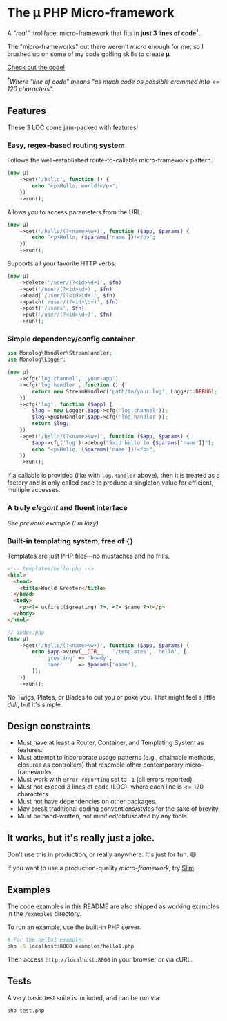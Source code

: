 # The µ PHP Micro-framework

A _"real"_ :trollface: micro-framework that fits in **just 3 lines of code<sup>†</sup>**.

The "micro-frameworks" out there weren't _micro_ enough for me, so I brushed up on
some of my code golfing skills to create **µ**.

[Check out the code!](https://github.com/jeremeamia/mu/blob/master/mu.php)

_<sup>†</sup>Where "line of code" means "as much code as possible crammed into <= 120 characters"._

## Features

These 3 LOC come jam-packed with features!

### Easy, regex-based routing system

Follows the well-established route-to-callable micro-framework pattern.

```php
(new µ)
    ->get('/hello', function () {
        echo "<p>Hello, world!</p>";
    })
    ->run();
```

Allows you to access parameters from the URL.

```php
(new µ)
    ->get('/hello/(?<name>\w+)', function ($app, $params) {
        echo "<p>Hello, {$params['name']}!</p>";
    })
    ->run();
```

Supports all your favorite HTTP verbs.

```php
(new µ)
    ->delete('/user/(?<id>\d+)', $fn)
    ->get('/user/(?<id>\d+)', $fn)
    ->head('/user/(?<id>\d+)', $fn)
    ->patch('/user/(?<id>\d+)', $fn)
    ->post('/users', $fn)
    ->put('/user/(?<id>\d+)', $fn)
    ->run();
```

### Simple dependency/config container

```php
use Monolog\Handler\StreamHandler;
use Monolog\Logger;

(new µ)
    ->cfg('log.channel', 'your-app')
    ->cfg('log.handler', function () {
        return new StreamHandler('path/to/your.log', Logger::DEBUG);
    })
    ->cfg('log', function ($app) {
        $log = new Logger($app->cfg('log.channel'));
        $log->pushHandler($app->cfg('log.handler'));
        return $log;
    })
    ->get('/hello/(?<name>\w+)', function ($app, $params) {
        $app->cfg('log')->debug("Said hello to {$params['name']}");
        echo "<p>Hello, {$params['name']}!</p>";
    })
    ->run();
```

If a callable is provided (like with `log.handler` above), then it is treated as a factory and is only called once to
produce a singleton value for efficient, multiple accesses.

### A truly _elegant_ and fluent interface

_See previous example (I'm lazy)._

### Built-in templating system, free of `{}`

Templates are just PHP files—no mustaches and no frills.

```html
<!-- templates/hello.php -->
<html>
  <head>
    <title>World Greeter</title>
  </head>
  <body>
    <p><?= ucfirst($greeting) ?>, <?= $name ?>!</p>
  </body>
</html>
```

```php
// index.php
(new µ)
    ->get('/hello/(?<name>\w+)', function ($app, $params) {
        echo $app->view(__DIR__ . '/templates', 'hello', [
            'greeting' => 'howdy',
            'name'     => $params['name'],
        ]);
    })
    ->run();
```

No Twigs, Plates, or Blades to cut you or poke you. That might feel a little _dull_, but it's simple.

## Design constraints

* Must have at least a Router, Container, and Templating System as features.
* Must attempt to incorporate usage patterns (e.g., chainable methods, closures
  as controllers) that resemble other contemporary micro-frameworks.
* Must work with `error_reporting` set to `-1` (all errors reported).
* Must not exceed 3 lines of code (LOC), where each line is <= 120 characters.
* Must not have dependencies on other packages.
* May break traditional coding conventions/styles for the sake of brevity.
* Must be hand-written, not minified/obfuscated by any tools.

## It works, but it's really just a joke.

Don't use this in production, or really anywhere. It's just for fun. :smile:

If you want to use a production-quality _micro-framework_, try [Slim](http://www.slimframework.com/).

## Examples

The code examples in this README are also shipped as working examples in the `/examples` directory.

To run an example, use the built-in PHP server.
```bash
# For the hello1 example:
php -S localhost:8000 examples/hello1.php
```
Then access `http://localhost:8000` in your browser or via cURL.

## Tests

A very basic test suite is included, and can be run via:
```bash
php test.php
```
